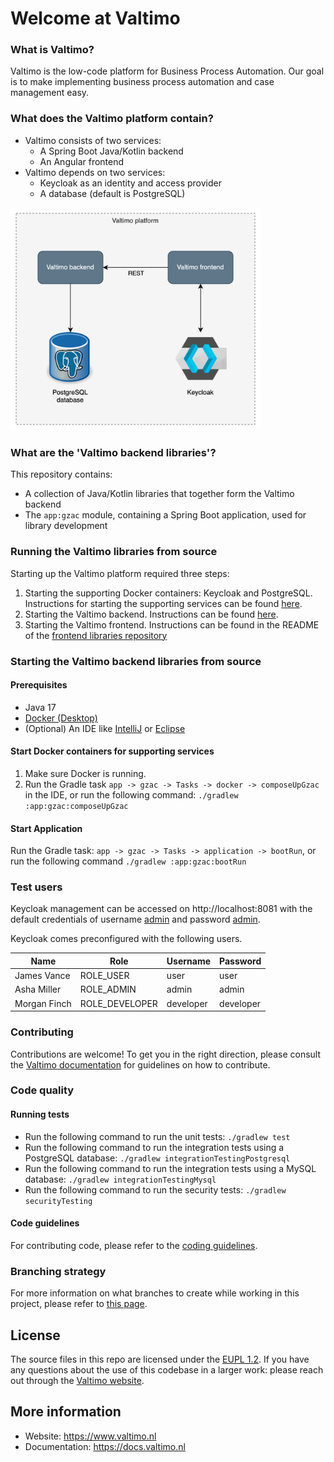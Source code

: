 # Welcome at Valtimo

### What is Valtimo?
Valtimo is the low-code platform for Business Process Automation. Our goal is to make implementing business process automation and case management easy.

### What does the Valtimo platform contain?
- Valtimo consists of two services: 
  - A Spring Boot Java/Kotlin backend
  - An Angular frontend
- Valtimo depends on two services:
  - Keycloak as an identity and access provider
  - A database (default is PostgreSQL)

<img src="images/valtimo-platform.png" width="400" alt="Valtimo platform"/>

### What are the 'Valtimo backend libraries'?
This repository contains:
- A collection of Java/Kotlin libraries that together form the Valtimo backend
- The `app:gzac` module, containing a Spring Boot application, used for library development

### Running the Valtimo libraries from source
Starting up the Valtimo platform required three steps:
1. Starting the supporting Docker containers: Keycloak and PostgreSQL. Instructions for starting the supporting services can be found [here](app/gzac/README.md#start-docker-containers-for-supporting-services).
2. Starting the Valtimo backend. Instructions can be found [here](app/gzac/README.md#run-spring-boot-application).
3. Starting the Valtimo frontend. Instructions can be found in the README of the [frontend libraries repository](https://github.com/valtimo-platform/valtimo-frontend-libraries)

### Starting the Valtimo backend libraries from source
#### Prerequisites
- Java 17
- [Docker (Desktop)](https://www.docker.com/products/docker-desktop/)
- (Optional) An IDE like [IntelliJ](https://www.jetbrains.com/idea/download/) or [Eclipse](https://www.eclipse.org/downloads/)

#### Start Docker containers for supporting services
1. Make sure Docker is running.
2. Run the Gradle task `app -> gzac -> Tasks -> docker -> composeUpGzac` in the IDE, or run the following command: `./gradlew :app:gzac:composeUpGzac`

#### Start Application
Run the Gradle task: `app -> gzac -> Tasks -> application -> bootRun`, or run the following command `./gradlew :app:gzac:bootRun`

### Test users
Keycloak management can be accessed on http://localhost:8081 with the default credentials of username <ins>admin</ins> and password <ins>admin</ins>.

Keycloak comes preconfigured with the following users.

| Name         | Role           | Username  | Password  |
|--------------|----------------|-----------|-----------|
| James Vance  | ROLE_USER      | user      | user      |
| Asha Miller  | ROLE_ADMIN     | admin     | admin     |
| Morgan Finch | ROLE_DEVELOPER | developer | developer |

### Contributing
Contributions are welcome! To get you in the right direction, please consult the [Valtimo documentation](https://docs.valtimo.nl/readme/contributing) for guidelines on how to contribute.

### Code quality
#### Running tests
- Run the following command to run the unit tests: `./gradlew test`
- Run the following command to run the integration tests using a PostgreSQL database: `./gradlew integrationTestingPostgresql`
- Run the following command to run the integration tests using a MySQL database: `./gradlew integrationTestingMysql`
- Run the following command to run the security tests: `./gradlew securityTesting`

#### Code guidelines
<!--- TODO: write the coding guidelines--->
For contributing code, please refer to the [coding guidelines](CODING-GUIDELINES.md).

### Branching strategy
For more information on what branches to create while working in this project, please refer
to [this page](https://github.com/valtimo-platform/valtimo-documentation/blob/next-minor/contributing/branching-and-release-strategy.md).

## License
The source files in this repo are licensed under the [EUPL 1.2](https://joinup.ec.europa.eu/collection/eupl/eupl-text-eupl-12).
If you have any questions about the use of this codebase in a larger work: please reach out through the [Valtimo website](https://www.valtimo.nl/contact/).

## More information
- Website: https://www.valtimo.nl
- Documentation: https://docs.valtimo.nl